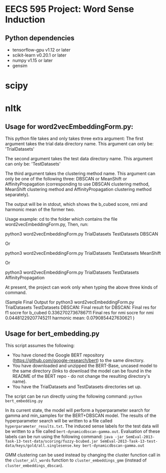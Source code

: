# EECS 595 Project: Word Sense Induction

## Python dependencies
* tensorflow-gpu v1.12 or later
* scikit-learn v0.20.1 or later
* numpy v1.15 or later
* gensim
# scipy
# nltk

## Usage for word2vecEmbeddingForm.py:
This python file takes and only takes three extra argument:
The first argument takes the trial data directory name.  This argument can only be: 'TrialDatasets'

The second argument takes the test data directory name.  This argument can only be: 'TestDatasets'

The third argument takes the clustering method name.     This argument can only be one of the following three:
DBSCAN or MeanShift or AffinityPropagation
(corresponding to use DBSCAN clustering method, MeanShift clustering method and AffinityPropagation clustering method separately).

The output will be in stdout, which shows the b_cubed score, nmi and harmonic mean of the former two.

Usage example:
cd to the folder which contains the file word2vecEmbeddingForm.py,
Then, run:

python3 word2vecEmbeddingForm.py TrialDatasets TestDatasets DBSCAN

Or

python3 word2vecEmbeddingForm.py TrialDatasets TestDatasets MeanShift

Or

python3 word2vecEmbeddingForm.py TrialDatasets TestDatasets AffinityPropagation


At present, the project can work only when typing the above three kinds of command.

(Sample Final Output for 
python3 word2vecEmbeddingForm.py TrialDatasets TestDatasets DBSCAN:
Final result for DBSCAN:
Final res for f1 socre for b_cubed 0.3362702736786711
Final res for nmi socre for nmi 0.04481229207745211
harmonic mean: 0.0790854427630621
)


## Usage for bert_embedding.py
This script assumes the following:
* You have cloned the Google BERT repository (https://github.com/google-research/bert) to the same directory.
* You have downloaded and unzipped the BERT-Base, uncased model to the same directory (links to download the model can be found in the README of the BERT repo - do not change the resulting directory's name).
* You have the TrialDatasets and TestDatasets directories set up. 

The script can be run directly using the following command:
`python bert_embedding.py`

In its current state, the model will perform a hyperparameter search for gamma and min_samples for the BERT+DBSCAN model. The results of the hyperparameter search will be written to a file called `hyperparameter_results.txt`. The induced sense labels for the test data will be written to a file called `bert-dynamicdbscan-gamma.out`. Evaluation of these labels can be run using the following command: 
`java -jar SemEval-2013-Task-13-test-data/scoring/fuzzy-bcubed.jar SemEval-2013-Task-13-test-data/keys/gold/all.singlesense.key bert-dynamicdbscan-gamma.out`

GMM clustering can be used instead by changing the cluster function call in the `cluster_all_words` function to `cluster_embeddings_gmm` (instead of `cluster_embeddings_dbscan`). 